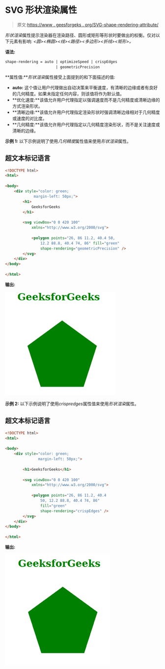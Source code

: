 # SVG 形状渲染属性

> 原文:[https://www . geesforgeks . org/SVG-shape-rendering-attribute/](https://www.geeksforgeeks.org/svg-shape-rendering-attribute/)

*形状渲染*属性提示渲染器在渲染路径、圆形或矩形等形状时要做出的权衡。仅对以下元素有影响: *<圆><椭圆><线><路径><多边形><折线><矩形>。*

**语法:**

```html
shape-rendering = auto | optimizeSpeed | crispEdges 
                       | geometricPrecision
```

**属性值:***形状渲染*属性接受上面提到的和下面描述的值:

*   **auto:** 这个值让用户代理做出自动决策来平衡速度，有清晰的边缘或者有良好的几何精度。如果未指定任何内容，则该值将作为默认值。
*   **优化速度:**该值允许用户代理指定以强调速度而不是几何精度或清晰边缘的方式渲染形状。
*   **清晰边缘:**该值允许用户代理指定渲染形状时强调清晰边缘相对于几何精度或速度的对比度。
*   **几何精度:**该值允许用户代理指定以几何精度渲染形状，而不是关注速度或清晰的边缘。

**示例 1:** 以下示例说明了使用*几何精度*属性值来使用*形状渲染*属性。

## 超文本标记语言

```html
<!DOCTYPE html>
<html>

<body>
    <div style="color: green; 
             margin-left: 50px;">
        <h1>
            GeeksforGeeks
        </h1>

        <svg viewBox="0 0 420 100" 
            xmlns="http://www.w3.org/2000/svg">

            <polygon points="26, 86 11.2, 40.4 50, 
                12.2 88.8, 40.4 74, 86" fill="green"
                shape-rendering="geometricPrecision" />
        </svg>
    </div>
</body>

</html>
```

**输出:**

![](img/a641131a534e092fcd29b045479535bf.png)

**示例 2:** 以下示例说明了使用*crispredges*属性值来使用*形状渲染*属性。

## 超文本标记语言

```html
<!DOCTYPE html>
<html>

<body>
    <div style="color: green; 
               margin-left: 50px;">

        <h1>GeeksforGeeks</h1>

        <svg viewBox="0 0 420 100" 
            xmlns="http://www.w3.org/2000/svg">

            <polygon points="26, 86 11.2, 40.4 
                50, 12.2 88.8, 40.4 74, 86" 
                fill="green" 
                shape-rendering="crispEdges" />
        </svg>
    </div>
</body>

</html>
```

**输出:**

![](img/aa8d3aac5be59cc7ec21a152ebadd497.png)